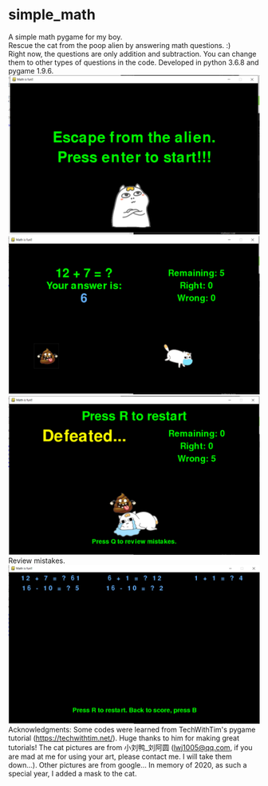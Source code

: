# simple_math
 A simple math pygame for my boy.  
 Rescue the cat from the poop alien by answering math questions. :)  
 Right now, the questions are only addition and subtraction. You can change them to other types of questions in the code. Developed in python 3.6.8 and pygame 1.9.6. 
 <img src="readme_img/1.png">  
 <img src="readme_img/2.png">  
 <img src="readme_img/3.png">  
 Review mistakes.  
 <img src="readme_img/4.png">  
 Acknowledgments: Some codes were learned from TechWithTim's pygame tutorial (https://techwithtim.net/). Huge thanks to him for making great tutorials! The cat pictures are from 小刘鸭_刘阿圆 (lwj1005@qq.com, if you are mad at me for using your art, please contact me. I will take them down...). Other pictures are from google... In memory of 2020, as such a special year, I added a mask to the cat.

